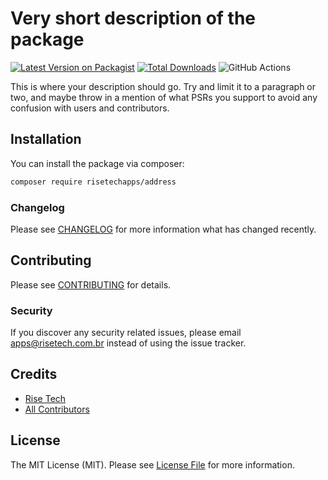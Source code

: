 # Very short description of the package

[![Latest Version on Packagist](https://img.shields.io/packagist/v/risetech/address.svg?style=flat-square)](https://packagist.org/packages/risetech/address)
[![Total Downloads](https://img.shields.io/packagist/dt/risetech/address.svg?style=flat-square)](https://packagist.org/packages/risetech/address)
![GitHub Actions](https://github.com/risetech/address/actions/workflows/main.yml/badge.svg)

This is where your description should go. Try and limit it to a paragraph or two, and maybe throw in a mention of what PSRs you support to avoid any confusion with users and contributors.

## Installation

You can install the package via composer:

```bash
composer require risetechapps/address
```



### Changelog

Please see [CHANGELOG](CHANGELOG.md) for more information what has changed recently.

## Contributing

Please see [CONTRIBUTING](CONTRIBUTING.md) for details.

### Security

If you discover any security related issues, please email apps@risetech.com.br instead of using the issue tracker.

## Credits

-   [Rise Tech](https://github.com/risetechapps)
-   [All Contributors](../../contributors)

## License

The MIT License (MIT). Please see [License File](LICENSE.md) for more information.

